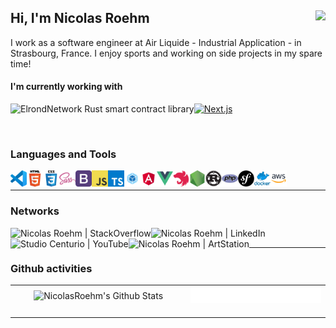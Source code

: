 ## Hi, I'm Nicolas Roehm <img align="right" src="https://komarev.com/ghpvc/?username=nicolasroehm&color=44cc11&style=flat-square&label=Views">

I work as a software engineer at Air Liquide - Industrial Application - in Strasbourg, France. I enjoy sports and working on side projects in my spare time!

#### I'm currently working with

<a href="https://github.com/ElrondNetwork/elrond-wasm-rs"><img align="left" alt="ElrondNetwork Rust smart contract library" src="https://github-readme-stats.vercel.app/api/pin/?username=ElrondNetwork&repo=elrond-wasm-rs&show_owner=true" /></a>
<a href="https://github.com/vercel/next.js"><img alt="Next.js" src="https://github-readme-stats.vercel.app/api/pin/?username=vercel&repo=next.js&show_owner=true" /></a>

<br>

### Languages and Tools

<img align="left" alt="Visual Studio Code" width="26px" src="https://raw.githubusercontent.com/github/explore/80688e429a7d4ef2fca1e82350fe8e3517d3494d/topics/visual-studio-code/visual-studio-code.png" />
<img align="left" alt="HTML5" width="26px" src="https://raw.githubusercontent.com/github/explore/80688e429a7d4ef2fca1e82350fe8e3517d3494d/topics/html/html.png" />
<img align="left" alt="CSS3" width="26px" src="https://raw.githubusercontent.com/github/explore/80688e429a7d4ef2fca1e82350fe8e3517d3494d/topics/css/css.png" />
<img align="left" alt="Sass" width="26px" src="https://raw.githubusercontent.com/github/explore/80688e429a7d4ef2fca1e82350fe8e3517d3494d/topics/sass/sass.png" />
<img align="left" alt="Bootstrap" width="26px" src="https://raw.githubusercontent.com/github/explore/80688e429a7d4ef2fca1e82350fe8e3517d3494d/topics/bootstrap/bootstrap.png" />
<img align="left" alt="JavaScript" width="26px" src="https://raw.githubusercontent.com/github/explore/80688e429a7d4ef2fca1e82350fe8e3517d3494d/topics/javascript/javascript.png" />
<img align="left" alt="TypeScript" width="26px" src="https://raw.githubusercontent.com/github/explore/80688e429a7d4ef2fca1e82350fe8e3517d3494d/topics/typescript/typescript.png" />
<img align="left" alt="Webpack" width="26px" src="https://raw.githubusercontent.com/github/explore/80688e429a7d4ef2fca1e82350fe8e3517d3494d/topics/webpack/webpack.png" />
<img align="left" alt="Angular" width="26px" src="https://raw.githubusercontent.com/github/explore/80688e429a7d4ef2fca1e82350fe8e3517d3494d/topics/angular/angular.png" />
<img align="left" alt="VueJs" width="26px" src="https://raw.githubusercontent.com/github/explore/80688e429a7d4ef2fca1e82350fe8e3517d3494d/topics/vue/vue.png" />
<img align="left" alt="NestJS" width="26px" src="https://raw.githubusercontent.com/github/explore/37c71fdca4e12086faf8c7009793d2eb588c914e/topics/nestjs/nestjs.png" />
<img align="left" alt="Node.js" width="26px" src="https://raw.githubusercontent.com/github/explore/80688e429a7d4ef2fca1e82350fe8e3517d3494d/topics/nodejs/nodejs.png" />
<img align="left" alt="Rust" width="26px" src="https://raw.githubusercontent.com/github/explore/80688e429a7d4ef2fca1e82350fe8e3517d3494d/topics/rust/rust.png" />
<img align="left" alt="PHP" width="26px" src="https://raw.githubusercontent.com/github/explore/80688e429a7d4ef2fca1e82350fe8e3517d3494d/topics/php/php.png" />
<img align="left" alt="Symfony" width="26px" src="https://raw.githubusercontent.com/github/explore/d0c5a5e31e1776ad62379ef5f6b703bcf107d3a3/topics/symfony/symfony.png" />
<img align="left" alt="Docker" width="26px" src="https://raw.githubusercontent.com/github/explore/80688e429a7d4ef2fca1e82350fe8e3517d3494d/topics/docker/docker.png" />
<img align="left" alt="Amazon Web Services" width="26px" src="https://raw.githubusercontent.com/github/explore/fbceb94436312b6dacde68d122a5b9c7d11f9524/topics/aws/aws.png" />

<br />

***

### Networks

<a href="https://stackoverflow.com/users/7462178/nicolas-roehm" target="_blank">
  <img align="left" alt="Nicolas Roehm | StackOverflow" src="https://img.shields.io/badge/stackoverflow-%23F48024.svg?&style=for-the-badge&logo=stackoverflow&logoColor=white" />
</a>
<a href="https://fr.linkedin.com/in/nicolas-roehm-bettcher" target="_blank">
  <img align="left" alt="Nicolas Roehm | LinkedIn" src="https://img.shields.io/badge/linkedin-%230077B5.svg?&style=for-the-badge&logo=linkedin&logoColor=white" />
</a>
<a href="https://www.youtube.com/channel/UCBLJwUROjmJPB1CIk0lPVdg" target="_blank">
  <img align="left" alt="Studio Centurio | YouTube" src="https://img.shields.io/badge/youtube-%23FF0000.svg?&style=for-the-badge&logo=youtube&logoColor=white" />
</a>
<a href="https://www.artstation.com/nicolas-roehm" target="_blank">
  <img align="left" alt="Nicolas Roehm | ArtStation" src="https://img.shields.io/badge/artstation-%23171717.svg?&style=for-the-badge&logo=artstation&logoColor=white" />
</a>

<br />

***

<!-- <img align="left" alt="NicolasRoehm's Github Langs" src="https://github-readme-stats.vercel.app/api/top-langs?username=NicolasRoehm" /> -->

### Github activities

<table>
<tr>
  <td align="center">
<img alt="NicolasRoehm's Github Stats" src="https://github-readme-stats.vercel.app/api?username=NicolasRoehm&show_icons=true&hide_border=true&hide_title=true" width="400" />
    <img width="900" height="1" alt="">
  </td>
  <td align="center">
    <img alt="" width="400" src="./github-metrics.svg" alt="NicolasRoehm's Github Activity"></img>
    <img width="900" height="1" alt="">
  </td>
</tr>
</table>
